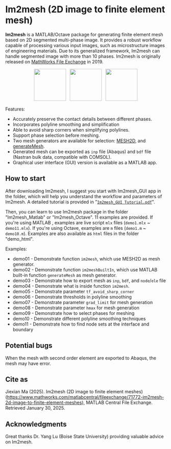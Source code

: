 # Im2mesh (2D image to finite element mesh)



**Im2mesh** is a MATLAB/Octave package for generating finite element mesh based on 2D segmented multi-phase image. It provides a robust workflow capable of processing various input images, such as microstructure images of engineering materials. Due to its generalized framework, Im2mesh can handle segmented image with more than 10 phases.  Im2mesh is originally released on [MathWorks File Exchange](https://www.mathworks.com/matlabcentral/fileexchange/71772-im2mesh-2d-image-to-finite-element-meshes) in 2019.

<p align="center">
  <img src = "https://github.com/mjx888/im2mesh/blob/main/example_kumamon.png" height="100"> &nbsp
  <img src = "https://github.com/mjx888/im2mesh/blob/main/example_shape.png" height="100"> &nbsp
  <img src = "https://github.com/mjx888/im2mesh/blob/main/example_concrete.png" height="100"> 
</p>


Features:

- Accurately preserve the contact details between different phases.
- Incorporates polyline smoothing and simplification
- Able to avoid sharp corners when simplifying polylines.
- Support phase selection before meshing.
- Two mesh generators are available for selection: [MESH2D](https://github.com/dengwirda/mesh2d), and [generateMesh](https://www.mathworks.com/help/pde/ug/pde.pdemodel.generatemesh.html).
- Generated mesh can be exported as `inp` file (Abaqus) and `bdf` file (Nastran bulk data, compatible with COMSOL).
- Graphical user interface (GUI) version is available as a MATLAB app.

## How to start

After downloading Im2mesh, I suggest you start with Im2mesh_GUI app in the folder, which will help you understand the workflow and parameters of Im2mesh. A detailed tutorial is provided in "[`Im2mesh_GUI Tutorial.pdf`](https://github.com/mjx888/im2mesh/blob/main/Im2mesh_GUI%20Tutorial.pdf)". 

Then, you can learn to use Im2mesh package in the folder "Im2mesh_Matlab" or "Im2mesh_Octave". 11 examples are provided.  If you're using MATLAB ,  examples are live script `mlx` files (`demo1.mlx` ~ `demo11.mlx`). If you're using Octave,  examples are `m` files (`demo1.m` ~ `demo10.m`).  Examples are also available as `html` files in the folder "demo_html".

Examples:

- demo01 - Demonstrate function `im2mesh`, which use MESH2D as mesh generator.
- demo02 - Demonstrate function `im2meshBuiltIn`, which use MATLAB built-in function `generateMesh` as mesh generator.
- demo03 - Demonstrate how to export mesh as `inp`, `bdf`, and `node`/`ele` file
- demo04 - Demonstrate what is inside function `im2mesh`.
- demo05 - Demonstrate parameter `tf_avoid_sharp_corner`
- demo06 - Demonstrate thresholds in polyline smoothing
- demo07 - Demonstrate parameter `grad_limit` for mesh generation
- demo08 - Demonstrate parameter `hmax` for mesh generation
- demo09 - Demonstrate how to select phases for meshing
- demo10 - Demonstrate different polyline smoothing techniques
- demo11 - Demonstrate how to find node sets at the interface and boundary

## Potential bugs

When the mesh with second order element are exported to Abaqus, the mesh may have error.

## Cite as

Jiexian Ma (2025). Im2mesh (2D image to finite element meshes) (https://www.mathworks.com/matlabcentral/fileexchange/71772-im2mesh-2d-image-to-finite-element-meshes), MATLAB Central File Exchange. Retrieved January 30, 2025.

## Acknowledgments

Great thanks Dr. Yang Lu (Boise State University) providing valuable advice on Im2mesh. 